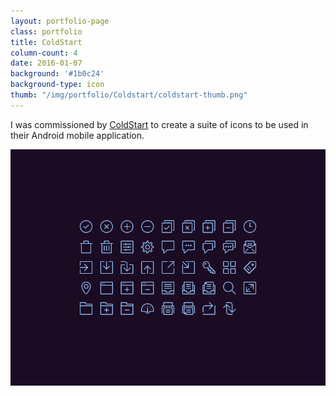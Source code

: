 ```yaml
---
layout: portfolio-page
class: portfolio
title: ColdStart
column-count: 4
date: 2016-01-07
background: '#1b0c24'
background-type: icon
thumb: "/img/portfolio/Coldstart/coldstart-thumb.png"
---
```


I was commissioned by [ColdStart](http://coldstart.io/) to create a suite of icons to be used in their Android mobile application.

<img class="fluid" src="/img/portfolio/Coldstart/coldstart-icon-grid.png">